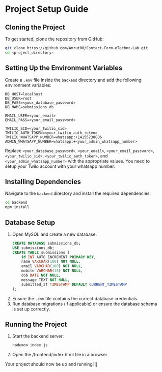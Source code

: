 # Project Setup Guide

## Cloning the Project
To get started, clone the repository from GitHub:
```sh
git clone https://github.com/Amrut00/Contact-Form-eTechno-Lab.git
cd <project_directory>
```

## Setting Up the Environment Variables
Create a `.env` file inside the `backend` directory and add the following environment variables:

```env
DB_HOST=localhost
DB_USER=root
DB_PASS=<your_database_password>
DB_NAME=submissions_db

EMAIL_USER=<your_email>
EMAIL_PASS=<your_email_password>

TWILIO_SID=<your_twilio_sid>
TWILIO_AUTH_TOKEN=<your_twilio_auth_token>
TWILIO_WHATSAPP_NUMBER=whatsapp:+14155238886
ADMIN_WHATSAPP_NUMBER=whatsapp:+<your_admin_whatsapp_number>
```
Replace `<your_database_password>`, `<your_email>`, `<your_email_password>`, `<your_twilio_sid>`, `<your_twilio_auth_token>`, and `<your_admin_whatsapp_number>` with the appropriate values.
You need to setup your Twilo account with your whatsapp number.

## Installing Dependencies
Navigate to the `backend` directory and install the required dependencies:
```sh
cd backend
npm install
```

## Database Setup
1. Open MySQL and create a new database:
   ```sql
   CREATE DATABASE submissions_db;
   USE submissions_db;
   CREATE TABLE submissions (
       id INT AUTO_INCREMENT PRIMARY KEY,
       name VARCHAR(100) NOT NULL,
       email VARCHAR(100) NOT NULL,
       mobile VARCHAR(15) NOT NULL,
       dob DATE NOT NULL,
       message TEXT NOT NULL,
       submitted_at TIMESTAMP DEFAULT CURRENT_TIMESTAMP
   );
   ```
2. Ensure the `.env` file contains the correct database credentials.
3. Run database migrations (if applicable) or ensure the database schema is set up correctly.

## Running the Project
1. Start the backend server:
   ```sh
   nodemon index.js
   ```
2. Open the /frontend/index.html file in a browser


Your project should now be up and running! 🚀

